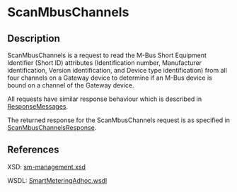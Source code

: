 <!--
SPDX-FileCopyrightText: Contributors to the GXF project

SPDX-License-Identifier: Apache-2.0
-->

# ScanMbusChannels

## Description

ScanMbusChannels is a request to read the M-Bus Short Equipment Identifier \(Short ID\) attributes \(Identification number, Manufacturer identification, Version identification, and Device type identification\) from all four channels on a Gateway device to determine if an M-Bus device is bound on a channel of the Gateway device.

All requests have similar response behaviour which is described in [ResponseMessages](../../responsemessages.md).

The returned response for the ScanMbusChannels request is as specified in [ScanMbusChannelsResponse](scanmbuschannelsresponse.md).

## References

XSD: [sm-management.xsd](https://github.com/OSGP/open-smart-grid-platform/blob/development/osgp/shared/osgp-ws-smartmetering/src/main/resources/schemas/sm-adhoc.xsd)

WSDL: [SmartMeteringAdhoc.wsdl](https://github.com/OSGP/open-smart-grid-platform/blob/development/osgp/shared/osgp-ws-smartmetering/src/main/resources/SmartMeteringAdhoc.wsdl)

